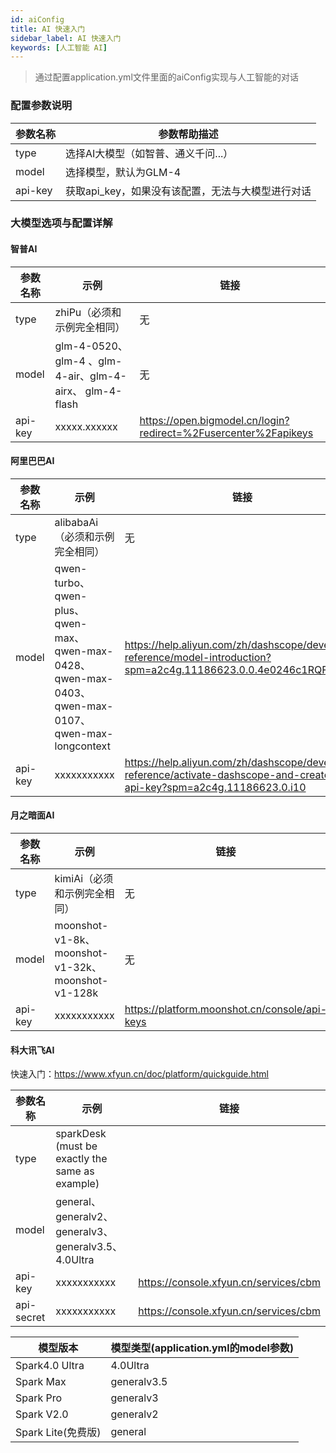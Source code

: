 ```yaml
---
id: aiConfig
title: AI 快速入门  
sidebar_label: AI 快速入门
keywords: [人工智能 AI]
---
```


> 通过配置application.yml文件里面的aiConfig实现与人工智能的对话

### 配置参数说明

| 参数名称      | 参数帮助描述                       |
| ----------- |------------------------------|
| type     | 选择AI大模型（如智普、通义千问...）         |
| model     | 选择模型，默认为GLM-4	                     |
| api-key        | 获取api_key，如果没有该配置，无法与大模型进行对话 |

### 大模型选项与配置详解

#### 智普AI

| 参数名称         | 示例                                                  | 链接 |
|--------------|-----------------------------------------------------|----|
| type | zhiPu（必须和示例完全相同）                                    | 无  |
| model | glm-4-0520、glm-4 、glm-4-air、glm-4-airx、 glm-4-flash | 无  |
| api-key  | xxxxx.xxxxxx                                        | https://open.bigmodel.cn/login?redirect=%2Fusercenter%2Fapikeys  |

#### 阿里巴巴AI

| 参数名称         | 示例                                                 | 链接 |
|--------------|----------------------------------------------------|----|
| type | alibabaAi（必须和示例完全相同）                                   | 无  |
| model |  qwen-turbo、qwen-plus、qwen-max、qwen-max-0428、qwen-max-0403、qwen-max-0107、qwen-max-longcontext | https://help.aliyun.com/zh/dashscope/developer-reference/model-introduction?spm=a2c4g.11186623.0.0.4e0246c1RQFKMH   |
| api-key  | xxxxxxxxxxx                                        | https://help.aliyun.com/zh/dashscope/developer-reference/activate-dashscope-and-create-an-api-key?spm=a2c4g.11186623.0.i10 |

#### 月之暗面AI

| 参数名称         | 示例                                                 | 链接                                            |
|--------------|----------------------------------------------------|-----------------------------------------------|
| type | kimiAi（必须和示例完全相同）                                   | 无                                             |
| model | moonshot-v1-8k、moonshot-v1-32k、moonshot-v1-128k | 无                                             |
| api-key  | xxxxxxxxxxx                                        | https://platform.moonshot.cn/console/api-keys |

#### 科大讯飞AI
快速入门：https://www.xfyun.cn/doc/platform/quickguide.html

| 参数名称           | 示例                                         | 链接                                                            |
|--------------|-------------------------------------------------|---------------------------------------------------------------|
| type | sparkDesk (must be exactly the same as example) |                                                               |
| model | general、generalv2、generalv3、generalv3.5、4.0Ultra        |                                    |
| api-key  | xxxxxxxxxxx                                     |https://console.xfyun.cn/services/cbm|
| api-secret  | xxxxxxxxxxx                                     |https://console.xfyun.cn/services/cbm|

| 模型版本            | 模型类型(application.yml的model参数) |
|-----------------|-------------------------------|
| Spark4.0 Ultra  | 4.0Ultra                      | 
| Spark Max       | generalv3.5                   |    
| Spark Pro       | generalv3                     |
| Spark V2.0      | generalv2                     | 
| Spark Lite(免费版) | general                       | 